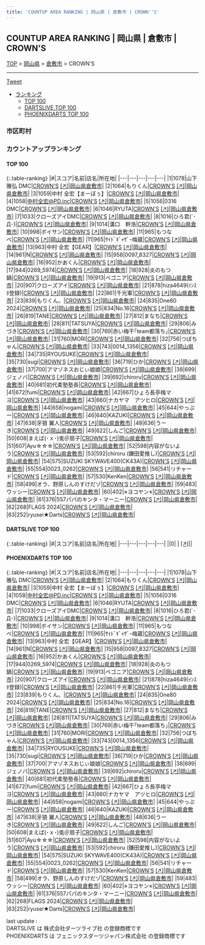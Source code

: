 ```yaml
---
title: 'COUNTUP AREA RANKING | 岡山県 | 倉敷市 | CROWN''S'
---
```

## COUNTUP AREA RANKING | 岡山県 | 倉敷市 | CROWN'S

[TOP](/darts/rank/) > [岡山県](/darts/rank/岡山県/) > [倉敷市](/darts/rank/岡山県/倉敷市/) > CROWN'S

___

<a href="https://twitter.com/share?ref_src=twsrc%5Etfw" data-text="COUNTUP AREA RANKING | 岡山県倉敷市CROWN'S" class="twitter-share-button" data-hashtags="DARTSLIVE,PHOENIXDARTS,darts,ダーツ" data-show-count="false">Tweet</a>

* [ランキング](#カウントアップランキング)
    * [TOP 100](#top-100)
    * [DARTSLIVE TOP 100](#dartslive-top-100)
    * [PHOENIXDARTS TOP 100](#phoenixdarts-top-100)

### 市区町村

<ul>

</ul>

### カウントアップランキング

#### TOP 100



{:.table-ranking}
|#|スコア|名前|店名|所在地|
|---|---|---|---|---|
|1|1078|<span class="rank-name-pd">山下 雅弘 DMC</span>|<a href="/darts/rank/shops/72923.html">CROWN'S</a> <a href="https://vs.phoenixdarts.com/jp/shop/shopDetailInfo/s_72923?s_seq=72923">[↗]</a>|<a href="/darts/rank/岡山県/倉敷市">岡山県倉敷市</a>|
|2|1064|<span class="rank-name-pd">もりくん</span>|<a href="/darts/rank/shops/72923.html">CROWN'S</a> <a href="https://vs.phoenixdarts.com/jp/shop/shopDetailInfo/s_72923?s_seq=72923">[↗]</a>|<a href="/darts/rank/岡山県/倉敷市">岡山県倉敷市</a>|
|3|1059|<span class="rank-name-pd">中村 全宏【まーぼぅ】</span>|<a href="/darts/rank/shops/72923.html">CROWN'S</a> <a href="https://vs.phoenixdarts.com/jp/shop/shopDetailInfo/s_72923?s_seq=72923">[↗]</a>|<a href="/darts/rank/岡山県/倉敷市">岡山県倉敷市</a>|
|4|1058|<span class="rank-name-pd">中村全宏@PD.inc</span>|<a href="/darts/rank/shops/72923.html">CROWN'S</a> <a href="https://vs.phoenixdarts.com/jp/shop/shopDetailInfo/s_72923?s_seq=72923">[↗]</a>|<a href="/darts/rank/岡山県/倉敷市">岡山県倉敷市</a>|
|5|1056|<span class="rank-name-pd">0316 DMC</span>|<a href="/darts/rank/shops/72923.html">CROWN'S</a> <a href="https://vs.phoenixdarts.com/jp/shop/shopDetailInfo/s_72923?s_seq=72923">[↗]</a>|<a href="/darts/rank/岡山県/倉敷市">岡山県倉敷市</a>|
|6|1046|<span class="rank-name-pd">RYUTA</span>|<a href="/darts/rank/shops/72923.html">CROWN'S</a> <a href="https://vs.phoenixdarts.com/jp/shop/shopDetailInfo/s_72923?s_seq=72923">[↗]</a>|<a href="/darts/rank/岡山県/倉敷市">岡山県倉敷市</a>|
|7|1033|<span class="rank-name-pd">クローズアイDMC</span>|<a href="/darts/rank/shops/72923.html">CROWN'S</a> <a href="https://vs.phoenixdarts.com/jp/shop/shopDetailInfo/s_72923?s_seq=72923">[↗]</a>|<a href="/darts/rank/岡山県/倉敷市">岡山県倉敷市</a>|
|8|1016|<span class="rank-name-pd">ひろ君(´･Д･)</span>|<a href="/darts/rank/shops/72923.html">CROWN'S</a> <a href="https://vs.phoenixdarts.com/jp/shop/shopDetailInfo/s_72923?s_seq=72923">[↗]</a>|<a href="/darts/rank/岡山県/倉敷市">岡山県倉敷市</a>|
|9|1014|<span class="rank-name-pd">溝口　幹浩</span>|<a href="/darts/rank/shops/72923.html">CROWN'S</a> <a href="https://vs.phoenixdarts.com/jp/shop/shopDetailInfo/s_72923?s_seq=72923">[↗]</a>|<a href="/darts/rank/岡山県/倉敷市">岡山県倉敷市</a>|
|10|998|<span class="rank-name-pd">ボイサン</span>|<a href="/darts/rank/shops/72923.html">CROWN'S</a> <a href="https://vs.phoenixdarts.com/jp/shop/shopDetailInfo/s_72923?s_seq=72923">[↗]</a>|<a href="/darts/rank/岡山県/倉敷市">岡山県倉敷市</a>|
|11|965|<span class="rank-name-pd">もつなべ</span>|<a href="/darts/rank/shops/72923.html">CROWN'S</a> <a href="https://vs.phoenixdarts.com/jp/shop/shopDetailInfo/s_72923?s_seq=72923">[↗]</a>|<a href="/darts/rank/岡山県/倉敷市">岡山県倉敷市</a>|
|11|965|<span class="rank-name-pd">ｻｲﾄﾞｷﾞｬｻﾞｰ梅蔵</span>|<a href="/darts/rank/shops/72923.html">CROWN'S</a> <a href="https://vs.phoenixdarts.com/jp/shop/shopDetailInfo/s_72923?s_seq=72923">[↗]</a>|<a href="/darts/rank/岡山県/倉敷市">岡山県倉敷市</a>|
|13|963|<span class="rank-name-pd">中村 全宏【GEAR】</span>|<a href="/darts/rank/shops/72923.html">CROWN'S</a> <a href="https://vs.phoenixdarts.com/jp/shop/shopDetailInfo/s_72923?s_seq=72923">[↗]</a>|<a href="/darts/rank/岡山県/倉敷市">岡山県倉敷市</a>|
|14|961|<span class="rank-name-pd">N</span>|<a href="/darts/rank/shops/72923.html">CROWN'S</a> <a href="https://vs.phoenixdarts.com/jp/shop/shopDetailInfo/s_72923?s_seq=72923">[↗]</a>|<a href="/darts/rank/岡山県/倉敷市">岡山県倉敷市</a>|
|15|958|<span class="rank-name-pd">0097_8327</span>|<a href="/darts/rank/shops/72923.html">CROWN'S</a> <a href="https://vs.phoenixdarts.com/jp/shop/shopDetailInfo/s_72923?s_seq=72923">[↗]</a>|<a href="/darts/rank/岡山県/倉敷市">岡山県倉敷市</a>|
|16|952|<span class="rank-name-pd">かあくん</span>|<a href="/darts/rank/shops/72923.html">CROWN'S</a> <a href="https://vs.phoenixdarts.com/jp/shop/shopDetailInfo/s_72923?s_seq=72923">[↗]</a>|<a href="/darts/rank/岡山県/倉敷市">岡山県倉敷市</a>|
|17|944|<span class="rank-name-pd">0269_5974</span>|<a href="/darts/rank/shops/72923.html">CROWN'S</a> <a href="https://vs.phoenixdarts.com/jp/shop/shopDetailInfo/s_72923?s_seq=72923">[↗]</a>|<a href="/darts/rank/岡山県/倉敷市">岡山県倉敷市</a>|
|18|928|<span class="rank-name-pd">炎のもつ鍋</span>|<a href="/darts/rank/shops/72923.html">CROWN'S</a> <a href="https://vs.phoenixdarts.com/jp/shop/shopDetailInfo/s_72923?s_seq=72923">[↗]</a>|<a href="/darts/rank/岡山県/倉敷市">岡山県倉敷市</a>|
|19|913|<span class="rank-name-pd">ベゴニア</span>|<a href="/darts/rank/shops/72923.html">CROWN'S</a> <a href="https://vs.phoenixdarts.com/jp/shop/shopDetailInfo/s_72923?s_seq=72923">[↗]</a>|<a href="/darts/rank/岡山県/倉敷市">岡山県倉敷市</a>|
|20|907|<span class="rank-name-pd">クローズアイ</span>|<a href="/darts/rank/shops/72923.html">CROWN'S</a> <a href="https://vs.phoenixdarts.com/jp/shop/shopDetailInfo/s_72923?s_seq=72923">[↗]</a>|<a href="/darts/rank/岡山県/倉敷市">岡山県倉敷市</a>|
|21|878|<span class="rank-name-pd">hiza4649(ｲﾝｽﾀ登録)</span>|<a href="/darts/rank/shops/72923.html">CROWN'S</a> <a href="https://vs.phoenixdarts.com/jp/shop/shopDetailInfo/s_72923?s_seq=72923">[↗]</a>|<a href="/darts/rank/岡山県/倉敷市">岡山県倉敷市</a>|
|22|861|<span class="rank-name-pd">千光軍</span>|<a href="/darts/rank/shops/72923.html">CROWN'S</a> <a href="https://vs.phoenixdarts.com/jp/shop/shopDetailInfo/s_72923?s_seq=72923">[↗]</a>|<a href="/darts/rank/岡山県/倉敷市">岡山県倉敷市</a>|
|23|839|<span class="rank-name-pd">もりくん。</span>|<a href="/darts/rank/shops/72923.html">CROWN'S</a> <a href="https://vs.phoenixdarts.com/jp/shop/shopDetailInfo/s_72923?s_seq=72923">[↗]</a>|<a href="/darts/rank/岡山県/倉敷市">岡山県倉敷市</a>|
|24|835|<span class="rank-name-pd">One80 2024</span>|<a href="/darts/rank/shops/72923.html">CROWN'S</a> <a href="https://vs.phoenixdarts.com/jp/shop/shopDetailInfo/s_72923?s_seq=72923">[↗]</a>|<a href="/darts/rank/岡山県/倉敷市">岡山県倉敷市</a>|
|25|834|<span class="rank-name-pd">No.16</span>|<a href="/darts/rank/shops/72923.html">CROWN'S</a> <a href="https://vs.phoenixdarts.com/jp/shop/shopDetailInfo/s_72923?s_seq=72923">[↗]</a>|<a href="/darts/rank/岡山県/倉敷市">岡山県倉敷市</a>|
|26|819|<span class="rank-name-pd">TANE</span>|<a href="/darts/rank/shops/72923.html">CROWN'S</a> <a href="https://vs.phoenixdarts.com/jp/shop/shopDetailInfo/s_72923?s_seq=72923">[↗]</a>|<a href="/darts/rank/岡山県/倉敷市">岡山県倉敷市</a>|
|27|812|<span class="rank-name-pd">まなち</span>|<a href="/darts/rank/shops/72923.html">CROWN'S</a> <a href="https://vs.phoenixdarts.com/jp/shop/shopDetailInfo/s_72923?s_seq=72923">[↗]</a>|<a href="/darts/rank/岡山県/倉敷市">岡山県倉敷市</a>|
|28|811|<span class="rank-name-pd">TATSUYA</span>|<a href="/darts/rank/shops/72923.html">CROWN'S</a> <a href="https://vs.phoenixdarts.com/jp/shop/shopDetailInfo/s_72923?s_seq=72923">[↗]</a>|<a href="/darts/rank/岡山県/倉敷市">岡山県倉敷市</a>|
|29|806|<span class="rank-name-pd">みづき</span>|<a href="/darts/rank/shops/72923.html">CROWN'S</a> <a href="https://vs.phoenixdarts.com/jp/shop/shopDetailInfo/s_72923?s_seq=72923">[↗]</a>|<a href="/darts/rank/岡山県/倉敷市">岡山県倉敷市</a>|
|30|769|<span class="rank-name-pd">赤い梅干｢team都落ち｣</span>|<a href="/darts/rank/shops/72923.html">CROWN'S</a> <a href="https://vs.phoenixdarts.com/jp/shop/shopDetailInfo/s_72923?s_seq=72923">[↗]</a>|<a href="/darts/rank/岡山県/倉敷市">岡山県倉敷市</a>|
|31|760|<span class="rank-name-pd">MORI</span>|<a href="/darts/rank/shops/72923.html">CROWN'S</a> <a href="https://vs.phoenixdarts.com/jp/shop/shopDetailInfo/s_72923?s_seq=72923">[↗]</a>|<a href="/darts/rank/岡山県/倉敷市">岡山県倉敷市</a>|
|32|756|<span class="rank-name-pd">つぼちゃん</span>|<a href="/darts/rank/shops/72923.html">CROWN'S</a> <a href="https://vs.phoenixdarts.com/jp/shop/shopDetailInfo/s_72923?s_seq=72923">[↗]</a>|<a href="/darts/rank/岡山県/倉敷市">岡山県倉敷市</a>|
|33|743|<span class="rank-name-pd">0014_1356</span>|<a href="/darts/rank/shops/72923.html">CROWN'S</a> <a href="https://vs.phoenixdarts.com/jp/shop/shopDetailInfo/s_72923?s_seq=72923">[↗]</a>|<a href="/darts/rank/岡山県/倉敷市">岡山県倉敷市</a>|
|34|735|<span class="rank-name-pd">RYOUSUKE</span>|<a href="/darts/rank/shops/72923.html">CROWN'S</a> <a href="https://vs.phoenixdarts.com/jp/shop/shopDetailInfo/s_72923?s_seq=72923">[↗]</a>|<a href="/darts/rank/岡山県/倉敷市">岡山県倉敷市</a>|
|35|730|<span class="rank-name-pd">sugi</span>|<a href="/darts/rank/shops/72923.html">CROWN'S</a> <a href="https://vs.phoenixdarts.com/jp/shop/shopDetailInfo/s_72923?s_seq=72923">[↗]</a>|<a href="/darts/rank/岡山県/倉敷市">岡山県倉敷市</a>|
|36|719|<span class="rank-name-pd">ひか</span>|<a href="/darts/rank/shops/72923.html">CROWN'S</a> <a href="https://vs.phoenixdarts.com/jp/shop/shopDetailInfo/s_72923?s_seq=72923">[↗]</a>|<a href="/darts/rank/岡山県/倉敷市">岡山県倉敷市</a>|
|37|700|<span class="rank-name-pd">アマゾネスおじぃ娘娘</span>|<a href="/darts/rank/shops/72923.html">CROWN'S</a> <a href="https://vs.phoenixdarts.com/jp/shop/shopDetailInfo/s_72923?s_seq=72923">[↗]</a>|<a href="/darts/rank/岡山県/倉敷市">岡山県倉敷市</a>|
|38|699|<span class="rank-name-pd">ジェノバ</span>|<a href="/darts/rank/shops/72923.html">CROWN'S</a> <a href="https://vs.phoenixdarts.com/jp/shop/shopDetailInfo/s_72923?s_seq=72923">[↗]</a>|<a href="/darts/rank/岡山県/倉敷市">岡山県倉敷市</a>|
|39|692|<span class="rank-name-pd">chiroru</span>|<a href="/darts/rank/shops/72923.html">CROWN'S</a> <a href="https://vs.phoenixdarts.com/jp/shop/shopDetailInfo/s_72923?s_seq=72923">[↗]</a>|<a href="/darts/rank/岡山県/倉敷市">岡山県倉敷市</a>|
|40|681|<span class="rank-name-pd">初代柔塾塾長</span>|<a href="/darts/rank/shops/72923.html">CROWN'S</a> <a href="https://vs.phoenixdarts.com/jp/shop/shopDetailInfo/s_72923?s_seq=72923">[↗]</a>|<a href="/darts/rank/岡山県/倉敷市">岡山県倉敷市</a>|
|41|672|<span class="rank-name-pd">fumi</span>|<a href="/darts/rank/shops/72923.html">CROWN'S</a> <a href="https://vs.phoenixdarts.com/jp/shop/shopDetailInfo/s_72923?s_seq=72923">[↗]</a>|<a href="/darts/rank/岡山県/倉敷市">岡山県倉敷市</a>|
|42|667|<span class="rank-name-pd">ひょろ長亭梅マヨ</span>|<a href="/darts/rank/shops/72923.html">CROWN'S</a> <a href="https://vs.phoenixdarts.com/jp/shop/shopDetailInfo/s_72923?s_seq=72923">[↗]</a>|<a href="/darts/rank/岡山県/倉敷市">岡山県倉敷市</a>|
|43|660|<span class="rank-name-pd">ナカヤマ　アツヒロ</span>|<a href="/darts/rank/shops/72923.html">CROWN'S</a> <a href="https://vs.phoenixdarts.com/jp/shop/shopDetailInfo/s_72923?s_seq=72923">[↗]</a>|<a href="/darts/rank/岡山県/倉敷市">岡山県倉敷市</a>|
|44|658|<span class="rank-name-pd">nogami</span>|<a href="/darts/rank/shops/72923.html">CROWN'S</a> <a href="https://vs.phoenixdarts.com/jp/shop/shopDetailInfo/s_72923?s_seq=72923">[↗]</a>|<a href="/darts/rank/岡山県/倉敷市">岡山県倉敷市</a>|
|45|644|<span class="rank-name-pd">やっぷー</span>|<a href="/darts/rank/shops/72923.html">CROWN'S</a> <a href="https://vs.phoenixdarts.com/jp/shop/shopDetailInfo/s_72923?s_seq=72923">[↗]</a>|<a href="/darts/rank/岡山県/倉敷市">岡山県倉敷市</a>|
|46|640|<span class="rank-name-pd">KAZUKI</span>|<a href="/darts/rank/shops/72923.html">CROWN'S</a> <a href="https://vs.phoenixdarts.com/jp/shop/shopDetailInfo/s_72923?s_seq=72923">[↗]</a>|<a href="/darts/rank/岡山県/倉敷市">岡山県倉敷市</a>|
|47|638|<span class="rank-name-pd">牙狼 翼人</span>|<a href="/darts/rank/shops/72923.html">CROWN'S</a> <a href="https://vs.phoenixdarts.com/jp/shop/shopDetailInfo/s_72923?s_seq=72923">[↗]</a>|<a href="/darts/rank/岡山県/倉敷市">岡山県倉敷市</a>|
|48|636|<span class="rank-name-pd">うーき</span>|<a href="/darts/rank/shops/72923.html">CROWN'S</a> <a href="https://vs.phoenixdarts.com/jp/shop/shopDetailInfo/s_72923?s_seq=72923">[↗]</a>|<a href="/darts/rank/岡山県/倉敷市">岡山県倉敷市</a>|
|49|622|<span class="rank-name-pd">しんご</span>|<a href="/darts/rank/shops/72923.html">CROWN'S</a> <a href="https://vs.phoenixdarts.com/jp/shop/shopDetailInfo/s_72923?s_seq=72923">[↗]</a>|<a href="/darts/rank/岡山県/倉敷市">岡山県倉敷市</a>|
|50|608|<span class="rank-name-pd">まえば(･ｘ･)兎＠扇子</span>|<a href="/darts/rank/shops/72923.html">CROWN'S</a> <a href="https://vs.phoenixdarts.com/jp/shop/shopDetailInfo/s_72923?s_seq=72923">[↗]</a>|<a href="/darts/rank/岡山県/倉敷市">岡山県倉敷市</a>|
|51|607|<span class="rank-name-pd">Ayu☆☆☆</span>|<a href="/darts/rank/shops/72923.html">CROWN'S</a> <a href="https://vs.phoenixdarts.com/jp/shop/shopDetailInfo/s_72923?s_seq=72923">[↗]</a>|<a href="/darts/rank/岡山県/倉敷市">岡山県倉敷市</a>|
|52|598|<span class="rank-name-pd">内容がないよう</span>|<a href="/darts/rank/shops/72923.html">CROWN'S</a> <a href="https://vs.phoenixdarts.com/jp/shop/shopDetailInfo/s_72923?s_seq=72923">[↗]</a>|<a href="/darts/rank/岡山県/倉敷市">岡山県倉敷市</a>|
|53|592|<span class="rank-name-pd">chiroru (鎌田愛推し)</span>|<a href="/darts/rank/shops/72923.html">CROWN'S</a> <a href="https://vs.phoenixdarts.com/jp/shop/shopDetailInfo/s_72923?s_seq=72923">[↗]</a>|<a href="/darts/rank/岡山県/倉敷市">岡山県倉敷市</a>|
|54|575|<span class="rank-name-pd">SUZUKI SKYWAVE400(CK43A)</span>|<a href="/darts/rank/shops/72923.html">CROWN'S</a> <a href="https://vs.phoenixdarts.com/jp/shop/shopDetailInfo/s_72923?s_seq=72923">[↗]</a>|<a href="/darts/rank/岡山県/倉敷市">岡山県倉敷市</a>|
|55|554|<span class="rank-name-pd">0023_0262</span>|<a href="/darts/rank/shops/72923.html">CROWN'S</a> <a href="https://vs.phoenixdarts.com/jp/shop/shopDetailInfo/s_72923?s_seq=72923">[↗]</a>|<a href="/darts/rank/岡山県/倉敷市">岡山県倉敷市</a>|
|56|541|<span class="rank-name-pd">リチャード</span>|<a href="/darts/rank/shops/72923.html">CROWN'S</a> <a href="https://vs.phoenixdarts.com/jp/shop/shopDetailInfo/s_72923?s_seq=72923">[↗]</a>|<a href="/darts/rank/岡山県/倉敷市">岡山県倉敷市</a>|
|57|530|<span class="rank-name-pd">KenKen</span>|<a href="/darts/rank/shops/72923.html">CROWN'S</a> <a href="https://vs.phoenixdarts.com/jp/shop/shopDetailInfo/s_72923?s_seq=72923">[↗]</a>|<a href="/darts/rank/岡山県/倉敷市">岡山県倉敷市</a>|
|58|499|<span class="rank-name-pd">オラ、野原しんのすけだゾ</span>|<a href="/darts/rank/shops/72923.html">CROWN'S</a> <a href="https://vs.phoenixdarts.com/jp/shop/shopDetailInfo/s_72923?s_seq=72923">[↗]</a>|<a href="/darts/rank/岡山県/倉敷市">岡山県倉敷市</a>|
|59|483|<span class="rank-name-pd">ウッシー</span>|<a href="/darts/rank/shops/72923.html">CROWN'S</a> <a href="https://vs.phoenixdarts.com/jp/shop/shopDetailInfo/s_72923?s_seq=72923">[↗]</a>|<a href="/darts/rank/岡山県/倉敷市">岡山県倉敷市</a>|
|60|402|<span class="rank-name-pd">⭐︎ヨコヤン⭐︎</span>|<a href="/darts/rank/shops/72923.html">CROWN'S</a> <a href="https://vs.phoenixdarts.com/jp/shop/shopDetailInfo/s_72923?s_seq=72923">[↗]</a>|<a href="/darts/rank/岡山県/倉敷市">岡山県倉敷市</a>|
|61|376|<span class="rank-name-pd">557パパのキンタ・マーニー</span>|<a href="/darts/rank/shops/72923.html">CROWN'S</a> <a href="https://vs.phoenixdarts.com/jp/shop/shopDetailInfo/s_72923?s_seq=72923">[↗]</a>|<a href="/darts/rank/岡山県/倉敷市">岡山県倉敷市</a>|
|62|268|<span class="rank-name-pd">FLAGS 2024</span>|<a href="/darts/rank/shops/72923.html">CROWN'S</a> <a href="https://vs.phoenixdarts.com/jp/shop/shopDetailInfo/s_72923?s_seq=72923">[↗]</a>|<a href="/darts/rank/岡山県/倉敷市">岡山県倉敷市</a>|
|63|252|<span class="rank-name-pd">ryusei★Darts</span>|<a href="/darts/rank/shops/72923.html">CROWN'S</a> <a href="https://vs.phoenixdarts.com/jp/shop/shopDetailInfo/s_72923?s_seq=72923">[↗]</a>|<a href="/darts/rank/岡山県/倉敷市">岡山県倉敷市</a>|


#### DARTSLIVE TOP 100



{:.table-ranking}
|#|スコア|名前|店名|所在地|
|---|---|---|---|---|
||0|<span class="rank-name-dl"> </span>|<a href="/darts/rank/shops/.html"></a> <a href="">[↗]</a>|<a href="/darts/rank//"></a>|


#### PHOENIXDARTS TOP 100



{:.table-ranking}
|#|スコア|名前|店名|所在地|
|---|---|---|---|---|
|1|1078|<span class="rank-name-pd">山下 雅弘 DMC</span>|<a href="/darts/rank/shops/72923.html">CROWN'S</a> <a href="https://vs.phoenixdarts.com/jp/shop/shopDetailInfo/s_72923?s_seq=72923">[↗]</a>|<a href="/darts/rank/岡山県/倉敷市">岡山県倉敷市</a>|
|2|1064|<span class="rank-name-pd">もりくん</span>|<a href="/darts/rank/shops/72923.html">CROWN'S</a> <a href="https://vs.phoenixdarts.com/jp/shop/shopDetailInfo/s_72923?s_seq=72923">[↗]</a>|<a href="/darts/rank/岡山県/倉敷市">岡山県倉敷市</a>|
|3|1059|<span class="rank-name-pd">中村 全宏【まーぼぅ】</span>|<a href="/darts/rank/shops/72923.html">CROWN'S</a> <a href="https://vs.phoenixdarts.com/jp/shop/shopDetailInfo/s_72923?s_seq=72923">[↗]</a>|<a href="/darts/rank/岡山県/倉敷市">岡山県倉敷市</a>|
|4|1058|<span class="rank-name-pd">中村全宏@PD.inc</span>|<a href="/darts/rank/shops/72923.html">CROWN'S</a> <a href="https://vs.phoenixdarts.com/jp/shop/shopDetailInfo/s_72923?s_seq=72923">[↗]</a>|<a href="/darts/rank/岡山県/倉敷市">岡山県倉敷市</a>|
|5|1056|<span class="rank-name-pd">0316 DMC</span>|<a href="/darts/rank/shops/72923.html">CROWN'S</a> <a href="https://vs.phoenixdarts.com/jp/shop/shopDetailInfo/s_72923?s_seq=72923">[↗]</a>|<a href="/darts/rank/岡山県/倉敷市">岡山県倉敷市</a>|
|6|1046|<span class="rank-name-pd">RYUTA</span>|<a href="/darts/rank/shops/72923.html">CROWN'S</a> <a href="https://vs.phoenixdarts.com/jp/shop/shopDetailInfo/s_72923?s_seq=72923">[↗]</a>|<a href="/darts/rank/岡山県/倉敷市">岡山県倉敷市</a>|
|7|1033|<span class="rank-name-pd">クローズアイDMC</span>|<a href="/darts/rank/shops/72923.html">CROWN'S</a> <a href="https://vs.phoenixdarts.com/jp/shop/shopDetailInfo/s_72923?s_seq=72923">[↗]</a>|<a href="/darts/rank/岡山県/倉敷市">岡山県倉敷市</a>|
|8|1016|<span class="rank-name-pd">ひろ君(´･Д･)</span>|<a href="/darts/rank/shops/72923.html">CROWN'S</a> <a href="https://vs.phoenixdarts.com/jp/shop/shopDetailInfo/s_72923?s_seq=72923">[↗]</a>|<a href="/darts/rank/岡山県/倉敷市">岡山県倉敷市</a>|
|9|1014|<span class="rank-name-pd">溝口　幹浩</span>|<a href="/darts/rank/shops/72923.html">CROWN'S</a> <a href="https://vs.phoenixdarts.com/jp/shop/shopDetailInfo/s_72923?s_seq=72923">[↗]</a>|<a href="/darts/rank/岡山県/倉敷市">岡山県倉敷市</a>|
|10|998|<span class="rank-name-pd">ボイサン</span>|<a href="/darts/rank/shops/72923.html">CROWN'S</a> <a href="https://vs.phoenixdarts.com/jp/shop/shopDetailInfo/s_72923?s_seq=72923">[↗]</a>|<a href="/darts/rank/岡山県/倉敷市">岡山県倉敷市</a>|
|11|965|<span class="rank-name-pd">もつなべ</span>|<a href="/darts/rank/shops/72923.html">CROWN'S</a> <a href="https://vs.phoenixdarts.com/jp/shop/shopDetailInfo/s_72923?s_seq=72923">[↗]</a>|<a href="/darts/rank/岡山県/倉敷市">岡山県倉敷市</a>|
|11|965|<span class="rank-name-pd">ｻｲﾄﾞｷﾞｬｻﾞｰ梅蔵</span>|<a href="/darts/rank/shops/72923.html">CROWN'S</a> <a href="https://vs.phoenixdarts.com/jp/shop/shopDetailInfo/s_72923?s_seq=72923">[↗]</a>|<a href="/darts/rank/岡山県/倉敷市">岡山県倉敷市</a>|
|13|963|<span class="rank-name-pd">中村 全宏【GEAR】</span>|<a href="/darts/rank/shops/72923.html">CROWN'S</a> <a href="https://vs.phoenixdarts.com/jp/shop/shopDetailInfo/s_72923?s_seq=72923">[↗]</a>|<a href="/darts/rank/岡山県/倉敷市">岡山県倉敷市</a>|
|14|961|<span class="rank-name-pd">N</span>|<a href="/darts/rank/shops/72923.html">CROWN'S</a> <a href="https://vs.phoenixdarts.com/jp/shop/shopDetailInfo/s_72923?s_seq=72923">[↗]</a>|<a href="/darts/rank/岡山県/倉敷市">岡山県倉敷市</a>|
|15|958|<span class="rank-name-pd">0097_8327</span>|<a href="/darts/rank/shops/72923.html">CROWN'S</a> <a href="https://vs.phoenixdarts.com/jp/shop/shopDetailInfo/s_72923?s_seq=72923">[↗]</a>|<a href="/darts/rank/岡山県/倉敷市">岡山県倉敷市</a>|
|16|952|<span class="rank-name-pd">かあくん</span>|<a href="/darts/rank/shops/72923.html">CROWN'S</a> <a href="https://vs.phoenixdarts.com/jp/shop/shopDetailInfo/s_72923?s_seq=72923">[↗]</a>|<a href="/darts/rank/岡山県/倉敷市">岡山県倉敷市</a>|
|17|944|<span class="rank-name-pd">0269_5974</span>|<a href="/darts/rank/shops/72923.html">CROWN'S</a> <a href="https://vs.phoenixdarts.com/jp/shop/shopDetailInfo/s_72923?s_seq=72923">[↗]</a>|<a href="/darts/rank/岡山県/倉敷市">岡山県倉敷市</a>|
|18|928|<span class="rank-name-pd">炎のもつ鍋</span>|<a href="/darts/rank/shops/72923.html">CROWN'S</a> <a href="https://vs.phoenixdarts.com/jp/shop/shopDetailInfo/s_72923?s_seq=72923">[↗]</a>|<a href="/darts/rank/岡山県/倉敷市">岡山県倉敷市</a>|
|19|913|<span class="rank-name-pd">ベゴニア</span>|<a href="/darts/rank/shops/72923.html">CROWN'S</a> <a href="https://vs.phoenixdarts.com/jp/shop/shopDetailInfo/s_72923?s_seq=72923">[↗]</a>|<a href="/darts/rank/岡山県/倉敷市">岡山県倉敷市</a>|
|20|907|<span class="rank-name-pd">クローズアイ</span>|<a href="/darts/rank/shops/72923.html">CROWN'S</a> <a href="https://vs.phoenixdarts.com/jp/shop/shopDetailInfo/s_72923?s_seq=72923">[↗]</a>|<a href="/darts/rank/岡山県/倉敷市">岡山県倉敷市</a>|
|21|878|<span class="rank-name-pd">hiza4649(ｲﾝｽﾀ登録)</span>|<a href="/darts/rank/shops/72923.html">CROWN'S</a> <a href="https://vs.phoenixdarts.com/jp/shop/shopDetailInfo/s_72923?s_seq=72923">[↗]</a>|<a href="/darts/rank/岡山県/倉敷市">岡山県倉敷市</a>|
|22|861|<span class="rank-name-pd">千光軍</span>|<a href="/darts/rank/shops/72923.html">CROWN'S</a> <a href="https://vs.phoenixdarts.com/jp/shop/shopDetailInfo/s_72923?s_seq=72923">[↗]</a>|<a href="/darts/rank/岡山県/倉敷市">岡山県倉敷市</a>|
|23|839|<span class="rank-name-pd">もりくん。</span>|<a href="/darts/rank/shops/72923.html">CROWN'S</a> <a href="https://vs.phoenixdarts.com/jp/shop/shopDetailInfo/s_72923?s_seq=72923">[↗]</a>|<a href="/darts/rank/岡山県/倉敷市">岡山県倉敷市</a>|
|24|835|<span class="rank-name-pd">One80 2024</span>|<a href="/darts/rank/shops/72923.html">CROWN'S</a> <a href="https://vs.phoenixdarts.com/jp/shop/shopDetailInfo/s_72923?s_seq=72923">[↗]</a>|<a href="/darts/rank/岡山県/倉敷市">岡山県倉敷市</a>|
|25|834|<span class="rank-name-pd">No.16</span>|<a href="/darts/rank/shops/72923.html">CROWN'S</a> <a href="https://vs.phoenixdarts.com/jp/shop/shopDetailInfo/s_72923?s_seq=72923">[↗]</a>|<a href="/darts/rank/岡山県/倉敷市">岡山県倉敷市</a>|
|26|819|<span class="rank-name-pd">TANE</span>|<a href="/darts/rank/shops/72923.html">CROWN'S</a> <a href="https://vs.phoenixdarts.com/jp/shop/shopDetailInfo/s_72923?s_seq=72923">[↗]</a>|<a href="/darts/rank/岡山県/倉敷市">岡山県倉敷市</a>|
|27|812|<span class="rank-name-pd">まなち</span>|<a href="/darts/rank/shops/72923.html">CROWN'S</a> <a href="https://vs.phoenixdarts.com/jp/shop/shopDetailInfo/s_72923?s_seq=72923">[↗]</a>|<a href="/darts/rank/岡山県/倉敷市">岡山県倉敷市</a>|
|28|811|<span class="rank-name-pd">TATSUYA</span>|<a href="/darts/rank/shops/72923.html">CROWN'S</a> <a href="https://vs.phoenixdarts.com/jp/shop/shopDetailInfo/s_72923?s_seq=72923">[↗]</a>|<a href="/darts/rank/岡山県/倉敷市">岡山県倉敷市</a>|
|29|806|<span class="rank-name-pd">みづき</span>|<a href="/darts/rank/shops/72923.html">CROWN'S</a> <a href="https://vs.phoenixdarts.com/jp/shop/shopDetailInfo/s_72923?s_seq=72923">[↗]</a>|<a href="/darts/rank/岡山県/倉敷市">岡山県倉敷市</a>|
|30|769|<span class="rank-name-pd">赤い梅干｢team都落ち｣</span>|<a href="/darts/rank/shops/72923.html">CROWN'S</a> <a href="https://vs.phoenixdarts.com/jp/shop/shopDetailInfo/s_72923?s_seq=72923">[↗]</a>|<a href="/darts/rank/岡山県/倉敷市">岡山県倉敷市</a>|
|31|760|<span class="rank-name-pd">MORI</span>|<a href="/darts/rank/shops/72923.html">CROWN'S</a> <a href="https://vs.phoenixdarts.com/jp/shop/shopDetailInfo/s_72923?s_seq=72923">[↗]</a>|<a href="/darts/rank/岡山県/倉敷市">岡山県倉敷市</a>|
|32|756|<span class="rank-name-pd">つぼちゃん</span>|<a href="/darts/rank/shops/72923.html">CROWN'S</a> <a href="https://vs.phoenixdarts.com/jp/shop/shopDetailInfo/s_72923?s_seq=72923">[↗]</a>|<a href="/darts/rank/岡山県/倉敷市">岡山県倉敷市</a>|
|33|743|<span class="rank-name-pd">0014_1356</span>|<a href="/darts/rank/shops/72923.html">CROWN'S</a> <a href="https://vs.phoenixdarts.com/jp/shop/shopDetailInfo/s_72923?s_seq=72923">[↗]</a>|<a href="/darts/rank/岡山県/倉敷市">岡山県倉敷市</a>|
|34|735|<span class="rank-name-pd">RYOUSUKE</span>|<a href="/darts/rank/shops/72923.html">CROWN'S</a> <a href="https://vs.phoenixdarts.com/jp/shop/shopDetailInfo/s_72923?s_seq=72923">[↗]</a>|<a href="/darts/rank/岡山県/倉敷市">岡山県倉敷市</a>|
|35|730|<span class="rank-name-pd">sugi</span>|<a href="/darts/rank/shops/72923.html">CROWN'S</a> <a href="https://vs.phoenixdarts.com/jp/shop/shopDetailInfo/s_72923?s_seq=72923">[↗]</a>|<a href="/darts/rank/岡山県/倉敷市">岡山県倉敷市</a>|
|36|719|<span class="rank-name-pd">ひか</span>|<a href="/darts/rank/shops/72923.html">CROWN'S</a> <a href="https://vs.phoenixdarts.com/jp/shop/shopDetailInfo/s_72923?s_seq=72923">[↗]</a>|<a href="/darts/rank/岡山県/倉敷市">岡山県倉敷市</a>|
|37|700|<span class="rank-name-pd">アマゾネスおじぃ娘娘</span>|<a href="/darts/rank/shops/72923.html">CROWN'S</a> <a href="https://vs.phoenixdarts.com/jp/shop/shopDetailInfo/s_72923?s_seq=72923">[↗]</a>|<a href="/darts/rank/岡山県/倉敷市">岡山県倉敷市</a>|
|38|699|<span class="rank-name-pd">ジェノバ</span>|<a href="/darts/rank/shops/72923.html">CROWN'S</a> <a href="https://vs.phoenixdarts.com/jp/shop/shopDetailInfo/s_72923?s_seq=72923">[↗]</a>|<a href="/darts/rank/岡山県/倉敷市">岡山県倉敷市</a>|
|39|692|<span class="rank-name-pd">chiroru</span>|<a href="/darts/rank/shops/72923.html">CROWN'S</a> <a href="https://vs.phoenixdarts.com/jp/shop/shopDetailInfo/s_72923?s_seq=72923">[↗]</a>|<a href="/darts/rank/岡山県/倉敷市">岡山県倉敷市</a>|
|40|681|<span class="rank-name-pd">初代柔塾塾長</span>|<a href="/darts/rank/shops/72923.html">CROWN'S</a> <a href="https://vs.phoenixdarts.com/jp/shop/shopDetailInfo/s_72923?s_seq=72923">[↗]</a>|<a href="/darts/rank/岡山県/倉敷市">岡山県倉敷市</a>|
|41|672|<span class="rank-name-pd">fumi</span>|<a href="/darts/rank/shops/72923.html">CROWN'S</a> <a href="https://vs.phoenixdarts.com/jp/shop/shopDetailInfo/s_72923?s_seq=72923">[↗]</a>|<a href="/darts/rank/岡山県/倉敷市">岡山県倉敷市</a>|
|42|667|<span class="rank-name-pd">ひょろ長亭梅マヨ</span>|<a href="/darts/rank/shops/72923.html">CROWN'S</a> <a href="https://vs.phoenixdarts.com/jp/shop/shopDetailInfo/s_72923?s_seq=72923">[↗]</a>|<a href="/darts/rank/岡山県/倉敷市">岡山県倉敷市</a>|
|43|660|<span class="rank-name-pd">ナカヤマ　アツヒロ</span>|<a href="/darts/rank/shops/72923.html">CROWN'S</a> <a href="https://vs.phoenixdarts.com/jp/shop/shopDetailInfo/s_72923?s_seq=72923">[↗]</a>|<a href="/darts/rank/岡山県/倉敷市">岡山県倉敷市</a>|
|44|658|<span class="rank-name-pd">nogami</span>|<a href="/darts/rank/shops/72923.html">CROWN'S</a> <a href="https://vs.phoenixdarts.com/jp/shop/shopDetailInfo/s_72923?s_seq=72923">[↗]</a>|<a href="/darts/rank/岡山県/倉敷市">岡山県倉敷市</a>|
|45|644|<span class="rank-name-pd">やっぷー</span>|<a href="/darts/rank/shops/72923.html">CROWN'S</a> <a href="https://vs.phoenixdarts.com/jp/shop/shopDetailInfo/s_72923?s_seq=72923">[↗]</a>|<a href="/darts/rank/岡山県/倉敷市">岡山県倉敷市</a>|
|46|640|<span class="rank-name-pd">KAZUKI</span>|<a href="/darts/rank/shops/72923.html">CROWN'S</a> <a href="https://vs.phoenixdarts.com/jp/shop/shopDetailInfo/s_72923?s_seq=72923">[↗]</a>|<a href="/darts/rank/岡山県/倉敷市">岡山県倉敷市</a>|
|47|638|<span class="rank-name-pd">牙狼 翼人</span>|<a href="/darts/rank/shops/72923.html">CROWN'S</a> <a href="https://vs.phoenixdarts.com/jp/shop/shopDetailInfo/s_72923?s_seq=72923">[↗]</a>|<a href="/darts/rank/岡山県/倉敷市">岡山県倉敷市</a>|
|48|636|<span class="rank-name-pd">うーき</span>|<a href="/darts/rank/shops/72923.html">CROWN'S</a> <a href="https://vs.phoenixdarts.com/jp/shop/shopDetailInfo/s_72923?s_seq=72923">[↗]</a>|<a href="/darts/rank/岡山県/倉敷市">岡山県倉敷市</a>|
|49|622|<span class="rank-name-pd">しんご</span>|<a href="/darts/rank/shops/72923.html">CROWN'S</a> <a href="https://vs.phoenixdarts.com/jp/shop/shopDetailInfo/s_72923?s_seq=72923">[↗]</a>|<a href="/darts/rank/岡山県/倉敷市">岡山県倉敷市</a>|
|50|608|<span class="rank-name-pd">まえば(･ｘ･)兎＠扇子</span>|<a href="/darts/rank/shops/72923.html">CROWN'S</a> <a href="https://vs.phoenixdarts.com/jp/shop/shopDetailInfo/s_72923?s_seq=72923">[↗]</a>|<a href="/darts/rank/岡山県/倉敷市">岡山県倉敷市</a>|
|51|607|<span class="rank-name-pd">Ayu☆☆☆</span>|<a href="/darts/rank/shops/72923.html">CROWN'S</a> <a href="https://vs.phoenixdarts.com/jp/shop/shopDetailInfo/s_72923?s_seq=72923">[↗]</a>|<a href="/darts/rank/岡山県/倉敷市">岡山県倉敷市</a>|
|52|598|<span class="rank-name-pd">内容がないよう</span>|<a href="/darts/rank/shops/72923.html">CROWN'S</a> <a href="https://vs.phoenixdarts.com/jp/shop/shopDetailInfo/s_72923?s_seq=72923">[↗]</a>|<a href="/darts/rank/岡山県/倉敷市">岡山県倉敷市</a>|
|53|592|<span class="rank-name-pd">chiroru (鎌田愛推し)</span>|<a href="/darts/rank/shops/72923.html">CROWN'S</a> <a href="https://vs.phoenixdarts.com/jp/shop/shopDetailInfo/s_72923?s_seq=72923">[↗]</a>|<a href="/darts/rank/岡山県/倉敷市">岡山県倉敷市</a>|
|54|575|<span class="rank-name-pd">SUZUKI SKYWAVE400(CK43A)</span>|<a href="/darts/rank/shops/72923.html">CROWN'S</a> <a href="https://vs.phoenixdarts.com/jp/shop/shopDetailInfo/s_72923?s_seq=72923">[↗]</a>|<a href="/darts/rank/岡山県/倉敷市">岡山県倉敷市</a>|
|55|554|<span class="rank-name-pd">0023_0262</span>|<a href="/darts/rank/shops/72923.html">CROWN'S</a> <a href="https://vs.phoenixdarts.com/jp/shop/shopDetailInfo/s_72923?s_seq=72923">[↗]</a>|<a href="/darts/rank/岡山県/倉敷市">岡山県倉敷市</a>|
|56|541|<span class="rank-name-pd">リチャード</span>|<a href="/darts/rank/shops/72923.html">CROWN'S</a> <a href="https://vs.phoenixdarts.com/jp/shop/shopDetailInfo/s_72923?s_seq=72923">[↗]</a>|<a href="/darts/rank/岡山県/倉敷市">岡山県倉敷市</a>|
|57|530|<span class="rank-name-pd">KenKen</span>|<a href="/darts/rank/shops/72923.html">CROWN'S</a> <a href="https://vs.phoenixdarts.com/jp/shop/shopDetailInfo/s_72923?s_seq=72923">[↗]</a>|<a href="/darts/rank/岡山県/倉敷市">岡山県倉敷市</a>|
|58|499|<span class="rank-name-pd">オラ、野原しんのすけだゾ</span>|<a href="/darts/rank/shops/72923.html">CROWN'S</a> <a href="https://vs.phoenixdarts.com/jp/shop/shopDetailInfo/s_72923?s_seq=72923">[↗]</a>|<a href="/darts/rank/岡山県/倉敷市">岡山県倉敷市</a>|
|59|483|<span class="rank-name-pd">ウッシー</span>|<a href="/darts/rank/shops/72923.html">CROWN'S</a> <a href="https://vs.phoenixdarts.com/jp/shop/shopDetailInfo/s_72923?s_seq=72923">[↗]</a>|<a href="/darts/rank/岡山県/倉敷市">岡山県倉敷市</a>|
|60|402|<span class="rank-name-pd">⭐︎ヨコヤン⭐︎</span>|<a href="/darts/rank/shops/72923.html">CROWN'S</a> <a href="https://vs.phoenixdarts.com/jp/shop/shopDetailInfo/s_72923?s_seq=72923">[↗]</a>|<a href="/darts/rank/岡山県/倉敷市">岡山県倉敷市</a>|
|61|376|<span class="rank-name-pd">557パパのキンタ・マーニー</span>|<a href="/darts/rank/shops/72923.html">CROWN'S</a> <a href="https://vs.phoenixdarts.com/jp/shop/shopDetailInfo/s_72923?s_seq=72923">[↗]</a>|<a href="/darts/rank/岡山県/倉敷市">岡山県倉敷市</a>|
|62|268|<span class="rank-name-pd">FLAGS 2024</span>|<a href="/darts/rank/shops/72923.html">CROWN'S</a> <a href="https://vs.phoenixdarts.com/jp/shop/shopDetailInfo/s_72923?s_seq=72923">[↗]</a>|<a href="/darts/rank/岡山県/倉敷市">岡山県倉敷市</a>|
|63|252|<span class="rank-name-pd">ryusei★Darts</span>|<a href="/darts/rank/shops/72923.html">CROWN'S</a> <a href="https://vs.phoenixdarts.com/jp/shop/shopDetailInfo/s_72923?s_seq=72923">[↗]</a>|<a href="/darts/rank/岡山県/倉敷市">岡山県倉敷市</a>|


<div class="footer border-top border-gray-light mt-5 pt-3 text-right text-gray">
    last update : <span style="font-weight: italic" id="foot_last_modified"></span><br />
    DARTSLIVE は 株式会社ダーツライブ社 の登録商標です<br />
    PHOENIXDARTS は フェニックスダーツジャパン株式会社 の登録商標です<br />
</div>

<script src="https://cdnjs.cloudflare.com/ajax/libs/jquery.tablesorter/2.31.3/js/jquery.tablesorter.min.js" integrity="sha512-qzgd5cYSZcosqpzpn7zF2ZId8f/8CHmFKZ8j7mU4OUXTNRd5g+ZHBPsgKEwoqxCtdQvExE5LprwwPAgoicguNg==" crossorigin="anonymous" referrerpolicy="no-referrer"></script>
<link rel="stylesheet" href="https://cdnjs.cloudflare.com/ajax/libs/jquery.tablesorter/2.31.3/css/theme.default.min.css" integrity="sha512-wghhOJkjQX0Lh3NSWvNKeZ0ZpNn+SPVXX1Qyc9OCaogADktxrBiBdKGDoqVUOyhStvMBmJQ8ZdMHiR3wuEq8+w==" crossorigin="anonymous" referrerpolicy="no-referrer" />
<script>
$(function() {
    $(".table-ranking").tablesorter({sortList:[[0, 0]]});
    $("#foot_last_modified").text(formatDate(new Date(document.lastModified), 'yyyy-MM-dd HH:mm:ss'));
});
</script>

<script async src="https://platform.twitter.com/widgets.js" charset="utf-8"></script>